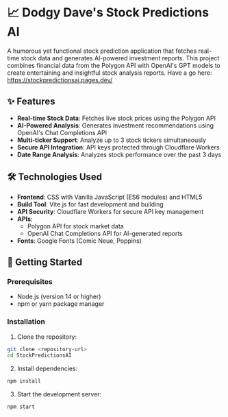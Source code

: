 # 📈 Dodgy Dave's Stock Predictions AI

A humorous yet functional stock prediction application that fetches real-time stock data and generates AI-powered investment reports. This project combines financial data from the Polygon API with OpenAI's GPT models to create entertaining and insightful stock analysis reports. Have a go here: https://stockpredictionsai.pages.dev/

## ✨ Features

- **Real-time Stock Data**: Fetches live stock prices using the Polygon API
- **AI-Powered Analysis**: Generates investment recommendations using OpenAI's Chat Completions API
- **Multi-ticker Support**: Analyze up to 3 stock tickers simultaneously
- **Secure API Integration**: API keys protected through Cloudflare Workers
- **Date Range Analysis**: Analyzes stock performance over the past 3 days

## 🛠️ Technologies Used

- **Frontend**: CSS with Vanilla JavaScript (ES6 modules) and HTML5
- **Build Tool**: Vite.js for fast development and building
- **API Security**: Cloudflare Workers for secure API key management
- **APIs**:
  - Polygon API for stock market data
  - OpenAI Chat Completions API for AI-generated reports
- **Fonts**: Google Fonts (Comic Neue, Poppins)

## 🚀 Getting Started

### Prerequisites

- Node.js (version 14 or higher)
- npm or yarn package manager

### Installation

1. Clone the repository:
```bash
git clone <repository-url>
cd StockPredictionsAI
```

2. Install dependencies:
```bash
npm install
```

3. Start the development server:
```bash
npm start
```
